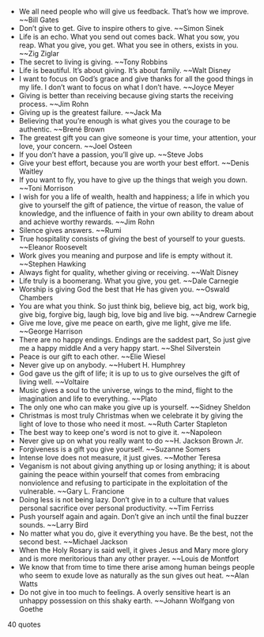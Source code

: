  - We all need people who will give us feedback. That’s how we improve. ~~Bill Gates
 - Don’t give to get. Give to inspire others to give. ~~Simon Sinek
 - Life is an echo. What you send out comes back. What you sow, you reap. What you give, you get. What you see in others, exists in you. ~~Zig Ziglar
 - The secret to living is giving. ~~Tony Robbins
 - Life is beautiful. It’s about giving. It’s about family. ~~Walt Disney
 - I want to focus on God’s grace and give thanks for all the good things in my life. I don’t want to focus on what I don’t have. ~~Joyce Meyer
 - Giving is better than receiving because giving starts the receiving process. ~~Jim Rohn
 - Giving up is the greatest failure. ~~Jack Ma
 - Believing that you’re enough is what gives you the courage to be authentic. ~~Brené Brown
 - The greatest gift you can give someone is your time, your attention, your love, your concern. ~~Joel Osteen
 - If you don’t have a passion, you’ll give up. ~~Steve Jobs
 - Give your best effort, because you are worth your best effort. ~~Denis Waitley
 - If you want to fly, you have to give up the things that weigh you down. ~~Toni Morrison
 - I wish for you a life of wealth, health and happiness; a life in which you give to yourself the gift of patience, the virtue of reason, the value of knowledge, and the influence of faith in your own ability to dream about and achieve worthy rewards. ~~Jim Rohn
 - Silence gives answers. ~~Rumi
 - True hospitality consists of giving the best of yourself to your guests. ~~Eleanor Roosevelt
 - Work gives you meaning and purpose and life is empty without it. ~~Stephen Hawking
 - Always fight for quality, whether giving or receiving. ~~Walt Disney
 - Life truly is a boomerang. What you give, you get. ~~Dale Carnegie
 - Worship is giving God the best that He has given you. ~~Oswald Chambers
 - You are what you think. So just think big, believe big, act big, work big, give big, forgive big, laugh big, love big and live big. ~~Andrew Carnegie
 - Give me love, give me peace on earth, give me light, give me life. ~~George Harrison
 - There are no happy endings. Endings are the saddest part, So just give me a happy middle And a very happy start. ~~Shel Silverstein
 - Peace is our gift to each other. ~~Elie Wiesel
 - Never give up on anybody. ~~Hubert H. Humphrey
 - God gave us the gift of life; it is up to us to give ourselves the gift of living well. ~~Voltaire
 - Music gives a soul to the universe, wings to the mind, flight to the imagination and life to everything. ~~Plato
 - The only one who can make you give up is yourself. ~~Sidney Sheldon
 - Christmas is most truly Christmas when we celebrate it by giving the light of love to those who need it most. ~~Ruth Carter Stapleton
 - The best way to keep one's word is not to give it. ~~Napoleon
 - Never give up on what you really want to do ~~H. Jackson Brown Jr.
 - Forgiveness is a gift you give yourself. ~~Suzanne Somers
 - Intense love does not measure, it just gives. ~~Mother Teresa
 - Veganism is not about giving anything up or losing anything; it is about gaining the peace within yourself that comes from embracing nonviolence and refusing to participate in the exploitation of the vulnerable. ~~Gary L. Francione
 - Doing less is not being lazy. Don’t give in to a culture that values personal sacrifice over personal productivity. ~~Tim Ferriss
 - Push yourself again and again. Don’t give an inch until the final buzzer sounds. ~~Larry Bird
 - No matter what you do, give it everything you have. Be the best, not the second best. ~~Michael Jackson
 - When the Holy Rosary is said well, it gives Jesus and Mary more glory and is more meritorious than any other prayer. ~~Louis de Montfort
 - We know that from time to time there arise among human beings people who seem to exude love as naturally as the sun gives out heat. ~~Alan Watts
 - Do not give in too much to feelings. A overly sensitive heart is an unhappy possession on this shaky earth. ~~Johann Wolfgang von Goethe

40 quotes